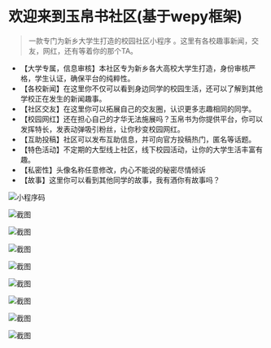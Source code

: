 # 欢迎来到玉帛书社区(基于wepy框架)
> 一款专门为新乡大学生打造的校园社区小程序 。这里有各校趣事新闻，交友，网红，还有等着你的那个TA​。

+ 【大学专属，信息审核】本社区专为新乡各大高校大学生打造，身份审核严格，学生认证，确保平台的纯粹性。
+ 【各校新闻】在这里你不仅可以看到身边同学的校园生活，还可以了解到其他学校正在发生的新闻趣事。
+ 【社区交友】在这里你可以拓展自己的交友圈，认识更多志趣相同的同学。
+ 【校园网红】还在担心自己的才华无法施展吗？玉帛书为你提供平台，你可以发挥特长，发表动弹吸引粉丝，让你秒变校园网红。
+ 【互助投稿】社区可以发布互助信息，并可向官方投稿热门，匿名等话题。
+ 【特色活动】不定期的大型线上社区，线下校园活动，让你的大学生活丰富有趣。
+ 【私密性】头像名称任意修改，内心不能说的秘密尽情倾诉
+ 【故事】这里你可以看到其他同学的故事，我有酒你有故事吗？

![小程序码](https://www.wutuobangxinyougou.com/public/images/qr.jpg)

![截图](https://www.wutuobangxinyougou.com/public/images/screenshot/1.jpg)

![截图](https://www.wutuobangxinyougou.com/public/images/screenshot/2.jpg)

![截图](https://www.wutuobangxinyougou.com/public/images/screenshot/3.jpg)

![截图](https://www.wutuobangxinyougou.com/public/images/screenshot/4.jpg)

![截图](https://www.wutuobangxinyougou.com/public/images/screenshot/5.jpg)

![截图](https://www.wutuobangxinyougou.com/public/images/screenshot/6.jpg)

![截图](https://www.wutuobangxinyougou.com/public/images/screenshot/7.jpg)

![截图](https://www.wutuobangxinyougou.com/public/images/screenshot/8.jpg)